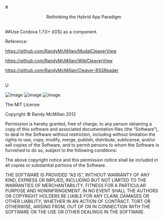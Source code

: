 #<center>Rethinking the Hybrid App Paradigm</center><br>




##Use Cordova 1.7.0+ (iOS) as a component.

Reference:

[https://github.com/RandyMcMillan/ModalCleaverView
](https://github.com/RandyMcMillan/ModalCleaverView
)

[https://github.com/RandyMcMillan/WikiCleaverView
](https://github.com/RandyMcMillan/WikiCleaverView
)

[https://github.com/RandyMcMillan/Cleaver-RSSReader
](https://github.com/RandyMcMillan/Cleaver-RSSReader
)

<br>U

![image](https://github.com/RandyMcMillan/ModalCleaverView2/raw/master/form.png)
![image](https://github.com/RandyMcMillan/ModalCleaverView2/raw/master/page.png)
![image](https://github.com/RandyMcMillan/ModalCleaverView2/raw/master/full.png)


The MIT License

Copyright © Randy McMillan 2012

Permission is hereby granted, free of charge, to any person obtaining a copy of this software and associated documentation files (the “Software”), to deal in the Software without restriction, including without limitation the rights to use, copy, modify, merge, publish, distribute, sublicense, and/or sell copies of the Software, and to permit persons to whom the Software is furnished to do so, subject to the following conditions:

The above copyright notice and this permission notice shall be included in all copies or substantial portions of the Software.

THE SOFTWARE IS PROVIDED “AS IS”, WITHOUT WARRANTY OF ANY KIND, EXPRESS OR IMPLIED, INCLUDING BUT NOT LIMITED TO THE WARRANTIES OF MERCHANTABILITY, FITNESS FOR A PARTICULAR PURPOSE AND NONINFRINGEMENT. IN NO EVENT SHALL THE AUTHORS OR COPYRIGHT HOLDERS BE LIABLE FOR ANY CLAIM, DAMAGES OR OTHER LIABILITY, WHETHER IN AN ACTION OF CONTRACT, TORT OR OTHERWISE, ARISING FROM, OUT OF OR IN CONNECTION WITH THE SOFTWARE OR THE USE OR OTHER DEALINGS IN THE SOFTWARE.